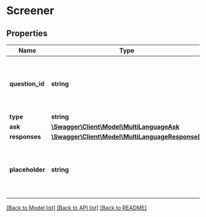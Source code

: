 # Screener

## Properties
Name | Type | Description | Notes
------------ | ------------- | ------------- | -------------
**question_id** | **string** | If you want to reuse an existing question in the TestingTime system. | [optional] 
**type** | **string** |  | [optional] 
**ask** | [**\Swagger\Client\Model\MultiLanguageAsk**](MultiLanguageAsk.md) |  | [optional] 
**responses** | [**\Swagger\Client\Model\MultiLanguageResponse[]**](MultiLanguageResponse.md) |  | [optional] 
**placeholder** | **string** | This can only be specified for questions with type TEXT. | [optional] 

[[Back to Model list]](../../README.md#documentation-for-models) [[Back to API list]](../../README.md#documentation-for-api-endpoints) [[Back to README]](../../README.md)

